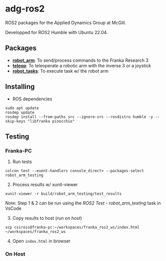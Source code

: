 # adg-ros2
ROS2 packages for the Applied Dynamics Group at McGill.

Developped for ROS2 Humble with Ubuntu 22.04. 

## Packages
* **[robot_arm](robot_arm/README.md)**: To send/process commands to the Franka Research 3
* **[teleop](teleop/README.md)**: To teleoperate a robotic arm with the inverse 3 or a joystick
* **[robot_tasks](robot_tasks/README.md)**: To execute task w/ the robot arm

## Installing
- ROS dependencies
```
sudo apt update
rosdep update
rosdep install --from-paths src --ignore-src --rosdistro humble -y --skip-keys "libfranka pinocchio"
```

## Testing
### Franka-PC
1. Run tests
```
colcon test --event-handlers console_direct+ --packages-select robot_arm_testing
```

2. Process results w/ xunit-viewer
```
xunit-viewer -r build/robot_arm_testing/test_results
```

Note: Step 1 & 2 can be run using the *ROS2 Test - robot_arm_testing* task in VsCode

3. Copy results to host (*run on host*)
```
scp csirois@franka-pc:~/workspaces/franka_ros2_ws/index.html ~/workspaces/franka_ros2_ws
```

4. Open `index.html` in browser

### On Host